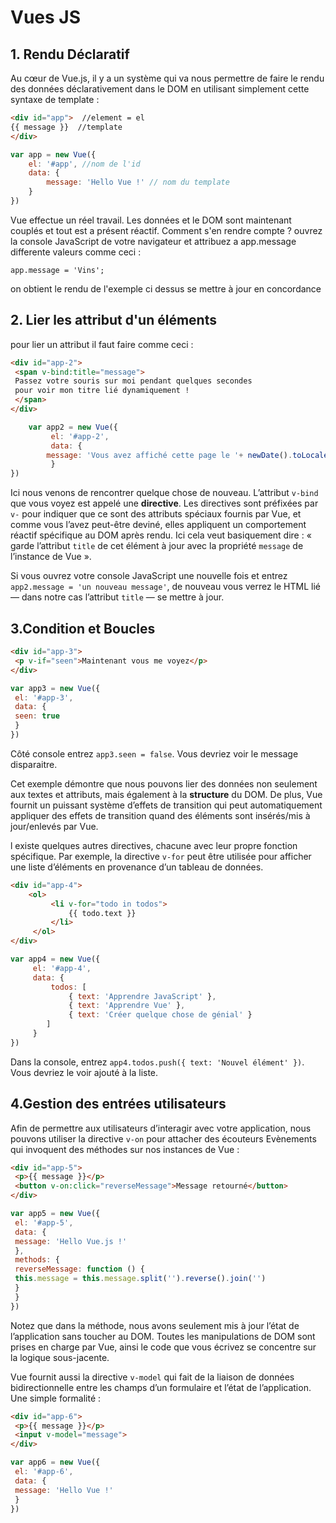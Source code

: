 ﻿# Vues JS 

 ## 1. Rendu Déclaratif 
 
 Au cœur de Vue.js, il y a un système qui va nous permettre de faire le rendu des données déclarativement dans le DOM en utilisant simplement cette syntaxe de template :

 ````html
 <div id="app">  //element = el
 {{ message }}  //template
</div>
 ````
 ````js
 var app = new Vue({  
	 el: '#app', //nom de l'id  
	 data: {  
		 message: 'Hello Vue !' // nom du template 
	 }  
})
 ````

Vue effectue un réel travail. Les données et le DOM sont maintenant couplés et tout est a présent réactif.
Comment s'en rendre compte ?
ouvrez la console JavaScript de votre  navigateur et attribuez a app.message differente valeurs comme ceci : 

    app.message = 'Vins';

on obtient le rendu de l'exemple ci dessus se mettre à jour en concordance

## 2. Lier les attribut d'un éléments

pour lier un attribut il faut faire comme ceci : 
````html
<div id="app-2">  
 <span v-bind:title="message">  
 Passez votre souris sur moi pendant quelques secondes  
 pour voir mon titre lié dynamiquement !  
 </span>  
</div>
````
````js
	var app2 = new Vue({  
		 el: '#app-2',  
		 data: {  
		message: 'Vous avez affiché cette page le '+ newDate().toLocaleString()  
		 }  
})
````
Ici nous venons de rencontrer quelque chose de nouveau. L’attribut  `v-bind`  que vous voyez est appelé une  **directive**. Les directives sont préfixées par  `v-`  pour indiquer que ce sont des attributs spéciaux fournis par Vue, et comme vous l’avez peut-être deviné, elles appliquent un comportement réactif spécifique au DOM après rendu. Ici cela veut basiquement dire : « garde l’attribut  `title`  de cet élément à jour avec la propriété  `message`  de l’instance de Vue ».

Si vous ouvrez votre console JavaScript une nouvelle fois et entrez  `app2.message = 'un nouveau message'`, de nouveau vous verrez le HTML lié — dans notre cas l’attribut  `title`  — se mettre à jour.
 
## 3.Condition et Boucles
````html
<div id="app-3">  
 <p v-if="seen">Maintenant vous me voyez</p>  
</div>
````
````js
var app3 = new Vue({  
 el: '#app-3',  
 data: {  
 seen: true  
 }  
})
````
Côté console entrez  `app3.seen = false`. Vous devriez voir le message disparaitre.

Cet exemple démontre que nous pouvons lier des données non seulement aux textes et attributs, mais également à la  **structure**  du DOM. De plus, Vue fournit un puissant système d’effets de transition qui peut automatiquement appliquer des  effets de transition quand des éléments sont insérés/mis à jour/enlevés par Vue.

l existe quelques autres directives, chacune avec leur propre fonction spécifique. Par exemple, la directive `v-for` peut être utilisée pour afficher une liste d’éléments en provenance d’un tableau de données.
````html
<div id="app-4">  
	<ol>  
		 <li v-for="todo in todos">  
			 {{ todo.text }}  
		 </li>  
	 </ol>  
</div>
````
````js
var app4 = new Vue({  
	 el: '#app-4',  
	 data: {  
		 todos: [  
			 { text: 'Apprendre JavaScript' },  
			 { text: 'Apprendre Vue' },  
			 { text: 'Créer quelque chose de génial' }  
		]	  
	 }  
})
````

Dans la console, entrez `app4.todos.push({ text: 'Nouvel élément' })`. Vous devriez le voir ajouté à la liste.

## 4.Gestion des entrées utilisateurs

Afin de permettre aux utilisateurs d’interagir avec votre application, nous pouvons utiliser la directive `v-on` pour attacher des écouteurs Evènements qui invoquent des méthodes sur nos instances de Vue :

````html
<div id="app-5">  
 <p>{{ message }}</p>  
 <button v-on:click="reverseMessage">Message retourné</button>  
</div>
````
````js
var app5 = new Vue({  
 el: '#app-5',  
 data: {  
 message: 'Hello Vue.js !'  
 },  
 methods: {  
 reverseMessage: function () {  
 this.message = this.message.split('').reverse().join('')  
 }  
 }  
})
````
Notez que dans la méthode, nous avons seulement mis à jour l’état de l’application sans toucher au DOM. Toutes les manipulations de DOM sont prises en charge par Vue, ainsi le code que vous écrivez se concentre sur la logique sous-jacente.

Vue fournit aussi la directive `v-model` qui fait de la liaison de données bidirectionnelle entre les champs d’un formulaire et l’état de l’application. Une simple formalité :
````html
<div id="app-6">  
 <p>{{ message }}</p>  
 <input v-model="message">  
</div>
````
````js
var app6 = new Vue({  
 el: '#app-6',  
 data: {  
 message: 'Hello Vue !'  
 }  
})
````

